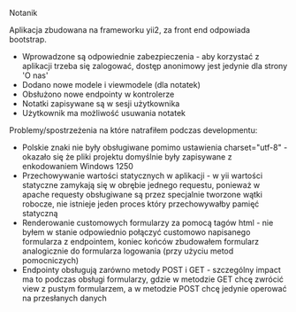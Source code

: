 Notanik

Aplikacja zbudowana na frameworku yii2, za front end odpowiada bootstrap.
- Wprowadzone są odpowiednie zabezpieczenia - aby korzystać z aplikacji trzeba się zalogować, dostęp anonimowy jest jedynie dla strony 'O nas'
- Dodano nowe modele i viewmodele (dla notatek)
- Obsłużono nowe endpointy w kontrolerze
- Notatki zapisywane są w sesji użytkownika
- Użytkownik ma możliwość usuwania notatek

Problemy/spostrzeżenia na które natrafiłem podczas developmentu:
- Polskie znaki nie były obsługiwane pomimo ustawienia charset="utf-8" - okazało się że pliki projektu domyślnie były zapisywane z enkodowaniem Windows 1250
- Przechowywanie wartości statycznych w aplikacji - w yii wartości statyczne zamykają się w obrębie jednego requestu, ponieważ w apache requesty obsługiwane są przez specjalnie tworzone wątki robocze, nie istnieje jeden proces który przechowywałby pamięć statyczną
- Renderowanie customowych formularzy za pomocą tagów html - nie byłem w stanie odpowiednio połączyć customowo napisanego formularza z endpointem, koniec końców zbudowałem formularz analogicznie do formularza logowania (przy użyciu metod pomocniczych)
- Endpointy obsługują zarówno metody POST i GET - szczególny impact ma to podczas obsługi formularzy, gdzie w metodzie GET chcę zwrócić view z pustym formularzem, a w metodzie POST chcę jedynie operować na przesłanych danych
